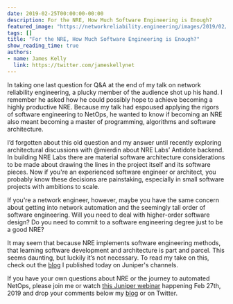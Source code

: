 ```yaml
---
date: 2019-02-25T00:00:00-00:00
description: For the NRE, How Much Software Engineering is Enough?
featured_image: "https://networkreliability.engineering/images/2019/02/woman-3597101_1920-2.jpg"
tags: []
title: "For the NRE, How Much Software Engineering is Enough?"
show_reading_time: true
authors:
- name: James Kelly
  link: https://twitter.com/jameskellynet
---
```


In taking one last question for Q&A at the end of my talk on network reliability engineering, a plucky member of the audience shot up his hand. I remember he asked how he could possibly hope to achieve becoming a highly productive NRE. Because my talk had espoused applying the rigors of software engineering to NetOps, he wanted to know if becoming an NRE also meant becoming a master of programming, algorithms and software architecture.

I’d forgotten about this old question and my answer until recently exploring architectural discussions with @mierdin about NRE Labs’ Antidote backend. In building NRE Labs there are material software architecture considerations to be made about drawing the lines in the project itself and its software pieces. Now if you're an experienced software engineer or architect, you probably know these decisions are painstaking, especially in small software projects with ambitions to scale.

If you're a network engineer, however, maybe you have the same concern about getting into network automation and the seemingly tall order of software engineering. Will you need to deal with higher-order software design? Do you need to commit to a software engineering degree just to be a good NRE?

It may seem that because NRE implements software engineering methods, that learning software development and architecture is part and parcel. This seems daunting, but luckily it’s not necessary. To read my take on this, check out the [blog](https://forums.juniper.net/t5/Enterprise-Cloud-and/For-the-NRE-How-Much-Software-Engineering-is-Enough/ba-p/459419) I published today on Juniper's channels.

If you have your own questions about NRE or the journey to automated NetOps, please join me or watch [this Juniper webinar](https://event.on24.com/wcc/r/1920832/480920C7EF27F7C050D72554BBB47CA6?partnerref=blog) happening Feb 27th, 2019 and drop your comments below my [blog](https://forums.juniper.net/t5/Enterprise-Cloud-and/For-the-NRE-How-Much-Software-Engineering-is-Enough/ba-p/459419) or on Twitter.
